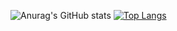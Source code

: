 ![Anurag's GitHub stats](https://github-readme-stats.vercel.app/api?username=Glatrix&show_icons=true&bg_color=DEG,444444,444444)
[![Top Langs](https://github-readme-stats.vercel.app/api/top-langs/?username=Glatrix&bg_color=DEG,444444,444444)](https://github.com/anuraghazra/github-readme-stats)
